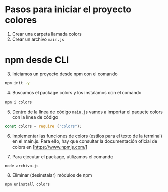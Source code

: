 # Pasos para iniciar el proyecto colores
1. Crear una carpeta llamada colors
2. Crear un archivo `main.js`

# npm desde CLI
3. Iniciamos un proyecto desde npm con el comando 
```sh
npm init -y
```

4. Buscamos el package colors y los instalamos con el comando 
```sh
npm i colors
```
5. Dentro de la línea de código `main.js` vamos a importar el paquete colors con la línea de código 
```javascript
const colors = require ("colors");
```

6. Implementar las funciones de colors (estilos para el texto de la terminal) en el main.js. Para ello, hay que consultar la documentación oficial de colors en [https://www.npmjs.com/]

7. Para ejecutar el package, utilizamos el comando 
```sh 
node archivo.js
```

8. Eliminar (desinstalar) módulos de npm
```sh
npm uninstall colors
```
